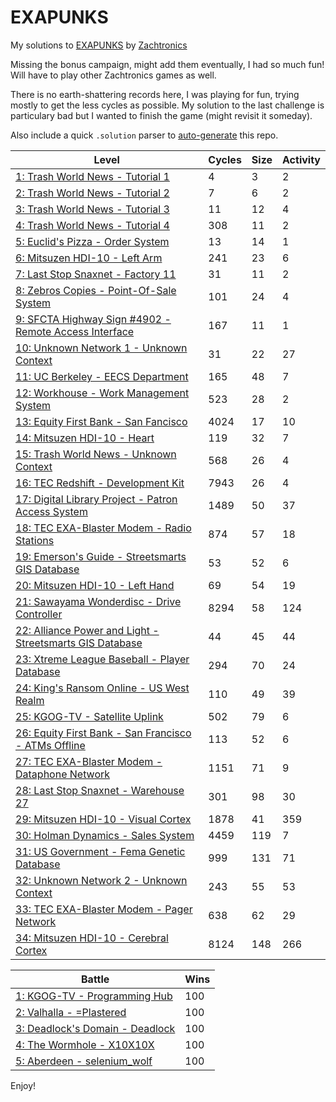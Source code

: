 # EXAPUNKS
My solutions to [EXAPUNKS](https://store.steampowered.com/app/716490/EXAPUNKS/) by [Zachtronics](https://www.zachtronics.com/) 

Missing the bonus campaign, might add them eventually, I had so much fun! Will have to play other Zachtronics games as well.

There is no earth-shattering records here, I was playing for fun, trying mostly to get the less cycles as possible. My solution to the last challenge is particulary bad but I wanted to finish the game (might revisit it someday).

Also include a quick `.solution` parser to [auto-generate](EXA-Parser) this repo.

<!-- EXA_START -->
| Level                                                                                                                        | Cycles | Size | Activity |
|------------------------------------------------------------------------------------------------------------------------------|--------|------|----------|
| [1: Trash World News - Tutorial 1](solutions/01-trash-world-news-tutorial-1)                                                    | 4      | 3    | 2        |
| [2: Trash World News - Tutorial 2](solutions/02-trash-world-news-tutorial-2)                                                    | 7      | 6    | 2        |
| [3: Trash World News - Tutorial 3](solutions/03-trash-world-news-tutorial-3)                                                    | 11     | 12   | 4        |
| [4: Trash World News - Tutorial 4](solutions/04-trash-world-news-tutorial-4)                                                    | 308    | 11   | 2        |
| [5: Euclid's Pizza - Order System](solutions/05-euclids-pizza-order-system)                                                     | 13     | 14   | 1        |
| [6: Mitsuzen HDI-10 - Left Arm](solutions/06-mitsuzen-hdi-10-left-arm)                                                          | 241    | 23   | 6        |
| [7: Last Stop Snaxnet - Factory 11](solutions/07-last-stop-snaxnet-factory-11)                                                  | 31     | 11   | 2        |
| [8: Zebros Copies - Point-Of-Sale System](solutions/08-zebros-copies-point-of-sale-system)                                      | 101    | 24   | 4        |
| [9: SFCTA Highway Sign #4902 - Remote Access Interface](solutions/09-sfcta-highway-sign-4902-remote-access-interface)           | 167    | 11   | 1        |
| [10: Unknown Network 1 - Unknown Context](solutions/10-unknown-network-1-unknown-context)                                        | 31     | 22   | 27       |
| [11: UC Berkeley - EECS Department](solutions/11-uc-berkeley-eecs-department)                                                    | 165    | 48   | 7        |
| [12: Workhouse - Work Management System](solutions/12-workhouse-work-management-system)                                          | 523    | 28   | 2        |
| [13: Equity First Bank - San Fancisco](solutions/13-equity-first-bank-san-fancisco)                                              | 4024   | 17   | 10       |
| [14: Mitsuzen HDI-10 - Heart](solutions/14-mitsuzen-hdi-10-heart)                                                                | 119    | 32   | 7        |
| [15: Trash World News - Unknown Context](solutions/15-trash-world-news-unknown-context)                                          | 568    | 26   | 4        |
| [16: TEC Redshift - Development Kit](solutions/16-tec-redshift-development-kit)                                                  | 7943   | 26   | 4        |
| [17: Digital Library Project - Patron Access System](solutions/17-digital-library-project-patron-access-system)                  | 1489   | 50   | 37       |
| [18: TEC EXA-Blaster Modem - Radio Stations](solutions/18-tec-exa-blaster-modem-radio-stations)                                  | 874    | 57   | 18       |
| [19: Emerson's Guide - Streetsmarts GIS Database](solutions/19-emersons-guide-streetsmarts-gis-database)                         | 53     | 52   | 6        |
| [20: Mitsuzen HDI-10 - Left Hand](solutions/20-mitsuzen-hdi-10-left-hand)                                                        | 69     | 54   | 19       |
| [21: Sawayama Wonderdisc - Drive Controller](solutions/21-sawayama-wonderdisc-drive-controller)                                  | 8294   | 58   | 124      |
| [22: Alliance Power and Light - Streetsmarts GIS Database](solutions/22-alliance-power-and-light-streetsmarts-gis-database)      | 44     | 45   | 44       |
| [23: Xtreme League Baseball - Player Database](solutions/23-xtreme-league-baseball-player-database)                              | 294    | 70   | 24       |
| [24: King's Ransom Online - US West Realm](solutions/24-kings-ransom-online-us-west-realm)                                       | 110    | 49   | 39       |
| [25: KGOG-TV - Satellite Uplink](solutions/25-kgog-tv-satellite-uplink)                                                          | 502    | 79   | 6        |
| [26: Equity First Bank - San Francisco - ATMs Offline](solutions/26-equity-first-bank-san-francisco-atms-offline)                | 113    | 52   | 6        |
| [27: TEC EXA-Blaster Modem - Dataphone Network](solutions/27-tec-exa-blaster-modem-dataphone-network)                            | 1151   | 71   | 9        |
| [28: Last Stop Snaxnet - Warehouse 27](solutions/28-last-stop-snaxnet-warehouse-27)                                              | 301    | 98   | 30       |
| [29: Mitsuzen HDI-10 - Visual Cortex](solutions/29-mitsuzen-hdi-10-visual-cortex)                                                | 1878   | 41   | 359      |
| [30: Holman Dynamics - Sales System](solutions/30-holman-dynamics-sales-system)                                                  | 4459   | 119  | 7        |
| [31: US Government - Fema Genetic Database](solutions/31-us-government-fema-genetic-database)                                    | 999    | 131  | 71       |
| [32: Unknown Network 2 - Unknown Context](solutions/32-unknown-network-2-unknown-context)                                        | 243    | 55   | 53       |
| [33: TEC EXA-Blaster Modem - Pager Network](solutions/33-tec-exa-blaster-modem-pager-network)                                    | 638    | 62   | 29       |
| [34: Mitsuzen HDI-10 - Cerebral Cortex](solutions/34-mitsuzen-hdi-10-cerebral-cortex)                                            | 8124   | 148  | 266      |

| Battle                                                                                                                       | Wins |
|------------------------------------------------------------------------------------------------------------------------------|------|
| [1: KGOG-TV - Programming Hub](battles/01-kgog-tv-programming-hub)                                                              | 100  |
| [2: Valhalla - =Plastered](battles/02-valhalla-plastered)                                                                       | 100  |
| [3: Deadlock's Domain - Deadlock](battles/03-deadlocks-domain-deadlock)                                                         | 100  |
| [4: The Wormhole - X10X10X](battles/04-the-wormhole-x10x10x)                                                                    | 100  |
| [5: Aberdeen - selenium_wolf](battles/05-aberdeen-seleniumwolf)                                                                 | 100  |
<!-- EXA_END -->

Enjoy!
